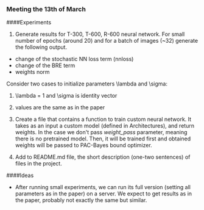### Meeting the 13th of March

####Experiments
1. Generate results for T-300, T-600, R-600 neural network. 
For small number of epochs (around 20) and for a batch of images (~32)
generate the following output. 
  * change of the stochastic NN loss term (nnloss)
  * change of the BRE term
  * weights norm

Consider two cases to initialize parameters \lambda and \sigma:
  1. \lambda = 1 and \sigma is identity vector
  2. values are the same as in the paper

2. Create a file that contains a function to train custom neural network. It takes as an input a custom model (defined in Architectures), and return weights.
In the case we don't pass *weight_pass* parameter, meaning there is no pretrained model. 
Then, it will be trained first and obtained weights will be passed to PAC-Bayes bound optimizer.

3. Add to README.md file, the short description (one-two sentences) of files in the project.

####Ideas
* After running small experiments, we can run its full version (setting all parameters as in the paper) on a server.
We expect to get results as in the paper, probably not exactly the same but similar.
